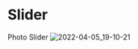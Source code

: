 # Slider
Photo Slider
![2022-04-05_19-10-21](https://user-images.githubusercontent.com/77203734/161773697-28b91be9-920c-470d-8b91-ee79cd41a384.png)
